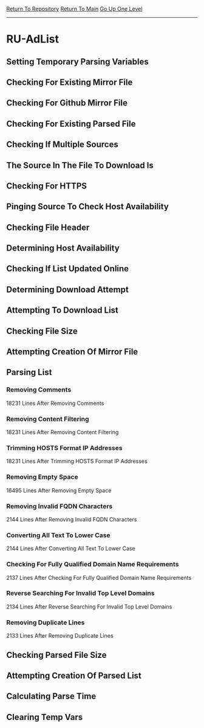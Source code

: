 [Return To Repository](https://github.com/deathbybandaid/piholeparser/)
[Return To Main](https://github.com/deathbybandaid/piholeparser/blob/master/RecentRunLogs/Mainlog.md)
[Go Up One Level](https://github.com/deathbybandaid/piholeparser/blob/master/RecentRunLogs/TopLevelScripts/30-Processing-Blacklists.md)
____________________________________
# RU-AdList
## Setting Temporary Parsing Variables
## Checking For Existing Mirror File
## Checking For Github Mirror File
## Checking For Existing Parsed File
## Checking If Multiple Sources
## The Source In The File To Download Is
## Checking For HTTPS
## Pinging Source To Check Host Availability
## Checking File Header
## Determining Host Availability
## Checking If List Updated Online
## Determining Download Attempt
## Attempting To Download List
## Checking File Size
## Attempting Creation Of Mirror File
## Parsing List
### Removing Comments
18231 Lines After Removing Comments
### Removing Content Filtering
18231 Lines After Removing Content Filtering
### Trimming HOSTS Format IP Addresses
18231 Lines After Trimming HOSTS Format IP Addresses
### Removing Empty Space
16495 Lines After Removing Empty Space
### Removing Invalid FQDN Characters
2144 Lines After Removing Invalid FQDN Characters
### Converting All Text To Lower Case
2144 Lines After Converting All Text To Lower Case
### Checking For Fully Qualified Domain Name Requirements
2137 Lines After Checking For Fully Qualified Domain Name Requirements
### Reverse Searching For Invalid Top Level Domains
2134 Lines After Reverse Searching For Invalid Top Level Domains
### Removing Duplicate Lines
2133 Lines After Removing Duplicate Lines
## Checking Parsed File Size
## Attempting Creation Of Parsed List
## Calculating Parse Time
## Clearing Temp Vars
